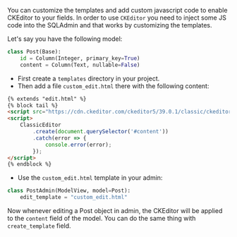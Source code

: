 You can customize the templates and add custom javascript code to enable CKEditor to your fields.
In order to use `CKEditor` you need to inject some JS code into the SQLAdmin and that works by customizing the templates.

Let's say you have the following model:

```py
class Post(Base):
    id = Column(Integer, primary_key=True)
    content = Column(Text, nullable=False)
```

- First create a `templates` directory in your project.
- Then add a file `custom_edit.html` there with the following content:
```html name="custom_edit.html"
{% extends "edit.html" %}
{% block tail %}
<script src="https://cdn.ckeditor.com/ckeditor5/39.0.1/classic/ckeditor.js"></script>
<script>
    ClassicEditor
        .create(document.querySelector('#content'))
        .catch(error => {
            console.error(error);
        });
</script>
{% endblock %}
```

- Use the `custom_edit.html` template in your admin:

```py
class PostAdmin(ModelView, model=Post):
    edit_template = "custom_edit.html"
```

Now whenever editing a Post object in admin, the CKEditor will be applied to the `content` field of the model.
You can do the same thing with `create_template` field.
